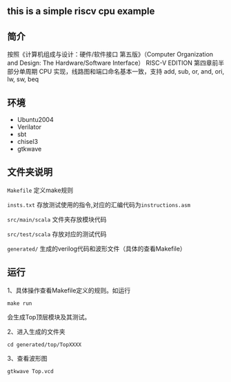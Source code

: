 ## this is a simple riscv cpu example
## 简介
按照《计算机组成与设计：硬件/软件接口 第五版》（Computer Organization and Design: The Hardware/Software Interface） RISC-V EDITION 第四章前半部分单周期 CPU 实现，线路图和端口命名基本一致，支持 add, sub, or, and, ori, lw, sw, beq


## 环境
- Ubuntu2004
- Verilator
- sbt
- chisel3
- gtkwave

## 文件夹说明
`Makefile`  定义make规则

`insts.txt` 存放测试使用的指令,对应的汇编代码为`instructions.asm`

`src/main/scala` 文件夹存放模块代码

`src/test/scala`  存放对应的测试代码

`generated/` 生成的verilog代码和波形文件（具体的查看Makefile）

## 运行
1、具体操作查看Makefile定义的规则。如运行

`make run`

会生成Top顶层模块及其测试。

2、进入生成的文件夹

`cd generated/top/TopXXXX`

3、查看波形图

`gtkwave Top.vcd`







